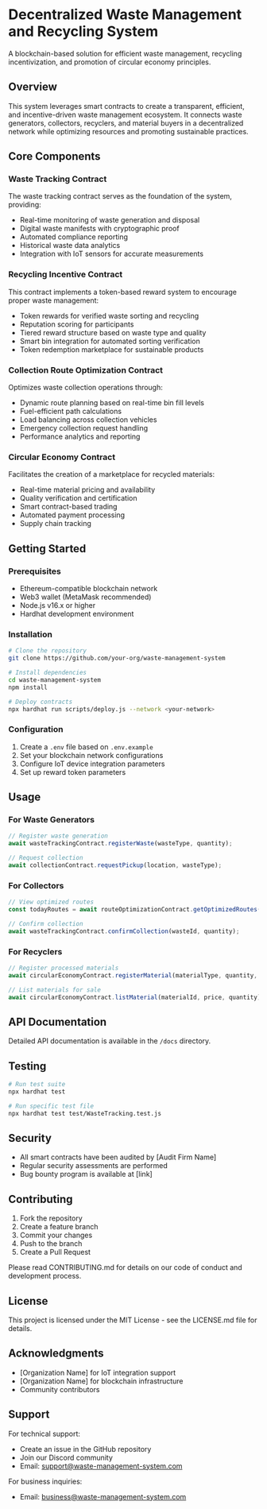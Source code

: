 # Decentralized Waste Management and Recycling System

A blockchain-based solution for efficient waste management, recycling incentivization, and promotion of circular economy principles.

## Overview

This system leverages smart contracts to create a transparent, efficient, and incentive-driven waste management ecosystem. It connects waste generators, collectors, recyclers, and material buyers in a decentralized network while optimizing resources and promoting sustainable practices.

## Core Components

### Waste Tracking Contract

The waste tracking contract serves as the foundation of the system, providing:

- Real-time monitoring of waste generation and disposal
- Digital waste manifests with cryptographic proof
- Automated compliance reporting
- Historical waste data analytics
- Integration with IoT sensors for accurate measurements

### Recycling Incentive Contract

This contract implements a token-based reward system to encourage proper waste management:

- Token rewards for verified waste sorting and recycling
- Reputation scoring for participants
- Tiered reward structure based on waste type and quality
- Smart bin integration for automated sorting verification
- Token redemption marketplace for sustainable products

### Collection Route Optimization Contract

Optimizes waste collection operations through:

- Dynamic route planning based on real-time bin fill levels
- Fuel-efficient path calculations
- Load balancing across collection vehicles
- Emergency collection request handling
- Performance analytics and reporting

### Circular Economy Contract

Facilitates the creation of a marketplace for recycled materials:

- Real-time material pricing and availability
- Quality verification and certification
- Smart contract-based trading
- Automated payment processing
- Supply chain tracking

## Getting Started

### Prerequisites

- Ethereum-compatible blockchain network
- Web3 wallet (MetaMask recommended)
- Node.js v16.x or higher
- Hardhat development environment

### Installation

```bash
# Clone the repository
git clone https://github.com/your-org/waste-management-system

# Install dependencies
cd waste-management-system
npm install

# Deploy contracts
npx hardhat run scripts/deploy.js --network <your-network>
```

### Configuration

1. Create a `.env` file based on `.env.example`
2. Set your blockchain network configurations
3. Configure IoT device integration parameters
4. Set up reward token parameters

## Usage

### For Waste Generators

```javascript
// Register waste generation
await wasteTrackingContract.registerWaste(wasteType, quantity);

// Request collection
await collectionContract.requestPickup(location, wasteType);
```

### For Collectors

```javascript
// View optimized routes
const todayRoutes = await routeOptimizationContract.getOptimizedRoutes();

// Confirm collection
await wasteTrackingContract.confirmCollection(wasteId, quantity);
```

### For Recyclers

```javascript
// Register processed materials
await circularEconomyContract.registerMaterial(materialType, quantity, quality);

// List materials for sale
await circularEconomyContract.listMaterial(materialId, price, quantity);
```

## API Documentation

Detailed API documentation is available in the `/docs` directory.

## Testing

```bash
# Run test suite
npx hardhat test

# Run specific test file
npx hardhat test test/WasteTracking.test.js
```

## Security

- All smart contracts have been audited by [Audit Firm Name]
- Regular security assessments are performed
- Bug bounty program is available at [link]

## Contributing

1. Fork the repository
2. Create a feature branch
3. Commit your changes
4. Push to the branch
5. Create a Pull Request

Please read CONTRIBUTING.md for details on our code of conduct and development process.

## License

This project is licensed under the MIT License - see the LICENSE.md file for details.

## Acknowledgments

- [Organization Name] for IoT integration support
- [Organization Name] for blockchain infrastructure
- Community contributors

## Support

For technical support:
- Create an issue in the GitHub repository
- Join our Discord community
- Email: support@waste-management-system.com

For business inquiries:
- Email: business@waste-management-system.com
